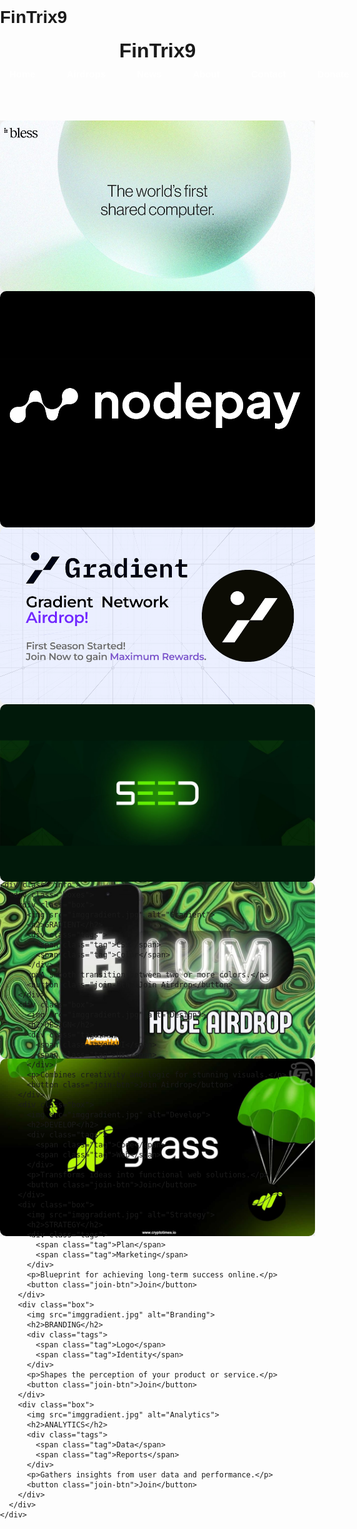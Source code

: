 # FinTrix9
<!DOCTYPE html>
<html lang="en">
<head>
  <meta charset="UTF-8" />
  <meta name="viewport" content="width=device-width, initial-scale=1.0"/>
  <title>Responsive Header</title>
  <link rel="stylesheet" href="https://cdn.jsdelivr.net/npm/swiper@11/swiper-bundle.min.css"/>
  <style>
    body {
      margin: 0;
      padding: 0;
      font-family: Arial, sans-serif;
    }

    .header {
        background-color: #2511d4;
      color: white;
      padding: 15px 5px;
      display: flex;
      align-items: center;
      justify-content: space-around;
      margin: 10px auto;
      width: 95vw;
      border-radius: 75px;
      position: sticky;
      top: 0; /* This makes the header stick to the top */
      z-index: 1000;
    }

    .header h1 {
      margin: 0;
      font-size: 2rem;
    }

    .nav {
      display: flex;
      gap: 20px;
    }

    .nav a {
      text-decoration: none;
      color: white;
      font-weight: bold;
      padding: 10px 15px;
      border-radius: 10px;
      transition: background-color 0.3s;
      font-size: 15px;
    }

    .nav a:hover {
      background-color: #45a049;
    }

    /* Mobile responsive header */
    @media (max-width: 600px) {
  .header {
    flex-direction: column; /* Stack the logo and nav vertically */
    align-items: center; /* Center them */
    margin: auto;
  }

  .header h1 {
    margin-bottom: 10px; /* Space between the logo and the nav */
  }

  .nav {
    display: flex;
    flex-direction: row; /* Keep the nav links in a single row */
    gap: 0px;
    margin-top: 7px; /* Add space above the nav links */
  }

  .nav a {
    font-size: 14px;
    padding: 4px 8px;
  }
}



    main {
      padding: 20px;
    }

    .autotab {
      width: 100%;
      height: 30vh;
      background-color: #ffffff;
      border-radius: 10px;
      margin-top: 20px;
    }

    .info {
      width: 100%;
      background-color: #ffffff;
      border-radius: 10px;
      margin-top: 20px;
    }

    .swiper {
      width: 100%;
      height: 100%;
    }

    .swiper-slide {
      display: flex;
      justify-content: center;
      align-items: center;
      background: #eee;
    }

    .swiper-slide img {
      width: 100%;
      height: 100%;
      object-fit: cover;
      border-radius: 10px;
    }

    .boxes {
      display: flex;
      justify-content: space-between;
      flex-wrap: wrap;
      gap: 20px;
      padding: 20px;
    }

    .box {
      display: flex;
      flex-direction: column;
      width: 220px;
      height: 330px;
      background: linear-gradient(135deg, #1e1e2f, #3b3b5c);
      justify-content: space-between;
      align-items: center;
      border-radius: 20px;
      box-shadow: 0 8px 16px rgba(0, 0, 0, 0.3);
      transition: transform 0.3s ease, box-shadow 0.3s ease;
      padding: 15px;
    }

    .box:hover {
      transform: translateY(-5px);
      box-shadow: 0 12px 24px rgba(0, 0, 0, 0.4);
    }

    .box img {
      width: 80px;
      height: 80px;
      border-radius: 50%;
      border: 3px solid white;
      margin-bottom: 10px;
    }

    .box h2 {
      color: #ffffff;
      text-align: center;
      margin: 10px 0 5px;
      font-size: 1.2rem;
    }

    .tags {
      display: flex;
      gap: 8px;
      flex-wrap: wrap;
      justify-content: center;
      margin-bottom: 10px;
    }

    .tag {
      background-color: #45a049;
      color: white;
      font-size: 12px;
      padding: 3px 8px;
      border-radius: 12px;
    }

    .box p {
      color: #dcdcdc;
      text-align: center;
      margin: 0 10px;
      font-size: 0.9rem;
      flex-grow: 1;
    }

    .join-btn {
      padding: 12px 24px;
      background-color: #4CAF50;
      color: white;
      font-size: 16px;
      border: none;
      border-radius: 8px;
      cursor: pointer;
      transition: transform 0.3s ease, background-color 0.3s ease;
      margin-top: 15px;
    }

    .join-btn:hover {
      background-color: #45a049;
      transform: scale(1.1);
    }

    .join-btn:focus {
      animation: pulse 1s infinite;
    }

    @keyframes pulse {
      0% {
        transform: scale(1);
      }
      50% {
        transform: scale(1.2);
      }
      100% {
        transform: scale(1);
      }
    }

    /* Media query for smaller screens */
    @media (max-width: 600px) {
      .boxes {
        justify-content: center;
      }

      .box {
        width: 90%;
        margin-bottom: 20px;
        height: auto;
        padding: 20px;
      }

      .nav a {
        font-size: 14px;
        padding: 8px 12px;
      }

      /* Increased slider height for small screens */
      .autotab {
        height: 50vh;
      }
    }

  </style>
</head>
<body>
  <header class="header">
    <h1>FinTrix9</h1>
    <nav class="nav">
      <a href="#home">Home</a>
      <a href="#airdrops">Airdrops</a>
      <a href="#news">News</a>
      <a href="#about">About</a>
      <a href="#contact">Contact</a>
      <a href="#donate">Donate</a>
    </nav>
  </header>

  <main>
    <div class="autotab">
      <div class="swiper image-slider">
        <div class="swiper-wrapper">
          <div class="swiper-slide"><img src="images/img1.jpg" alt="Image 1"></div>
          <div class="swiper-slide"><img src="images/img2.png" alt="Image 2"></div>
          <div class="swiper-slide"><img src="images/img3.webp" alt="Image 3"></div>
          <div class="swiper-slide"><img src="images/img4.png" alt="Image 4"></div>
          <div class="swiper-slide"><img src="images/img5.jpg" alt="Image 5"></div>
          <div class="swiper-slide"><img src="images/img6.jpg" alt="Image 6"></div>
        </div>
        <div class="swiper-pagination"></div>
        <div class="swiper-button-prev" aria-label="Previous slide"></div>
        <div class="swiper-button-next" aria-label="Next slide"></div>
      </div>
    </div>

    <div class="info">
      <div class="boxes">
        <div class="box">
          <img src="imggradient.jpg" alt="Gradient">
          <h2>GRADIENT</h2>
          <div class="tags">
            <span class="tag">CSS</span>
            <span class="tag">Color</span>
          </div>
          <p>A smooth transition between two or more colors.</p>
          <button class="join-btn">Join Airdrop</button>
        </div>
        <div class="box">
          <img src="imggradient.jpg" alt="Design">
          <h2>DESIGN</h2>
          <div class="tags">
            <span class="tag">UI</span>
            <span class="tag">UX</span>
          </div>
          <p>Combines creativity and logic for stunning visuals.</p>
          <button class="join-btn">Join Airdrop</button>
        </div>
        <div class="box">
          <img src="imggradient.jpg" alt="Develop">
          <h2>DEVELOP</h2>
          <div class="tags">
            <span class="tag">Code</span>
            <span class="tag">Web</span>
          </div>
          <p>Transforms ideas into functional web solutions.</p>
          <button class="join-btn">Join</button>
        </div>
        <div class="box">
          <img src="imggradient.jpg" alt="Strategy">
          <h2>STRATEGY</h2>
          <div class="tags">
            <span class="tag">Plan</span>
            <span class="tag">Marketing</span>
          </div>
          <p>Blueprint for achieving long-term success online.</p>
          <button class="join-btn">Join</button>
        </div>
        <div class="box">
          <img src="imggradient.jpg" alt="Branding">
          <h2>BRANDING</h2>
          <div class="tags">
            <span class="tag">Logo</span>
            <span class="tag">Identity</span>
          </div>
          <p>Shapes the perception of your product or service.</p>
          <button class="join-btn">Join</button>
        </div>
        <div class="box">
          <img src="imggradient.jpg" alt="Analytics">
          <h2>ANALYTICS</h2>
          <div class="tags">
            <span class="tag">Data</span>
            <span class="tag">Reports</span>
          </div>
          <p>Gathers insights from user data and performance.</p>
          <button class="join-btn">Join</button>
        </div>
      </div>
    </div>
  </main>

  <script src="https://cdn.jsdelivr.net/npm/swiper@11/swiper-bundle.min.js"></script>
  <script>
    const swiper = new Swiper('.image-slider', {
      loop: true,
      autoplay: {
        delay: 3000,
        disableOnInteraction: false,
      },
      pagination: {
        el: '.swiper-pagination',
        clickable: true,
      },
      navigation: {
        nextEl: '.swiper-button-next',
        prevEl: '.swiper-button-prev',
      },
      breakpoints: {
        0: {
          slidesPerView: 1,
        },
        768: {
          slidesPerView: 2,
        },
        1024: {
          slidesPerView: 3,
        },
      },
    });
  </script>
</body>
</html>
